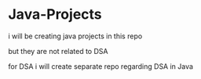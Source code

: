 # Java-Projects

i will be creating java projects in this repo

but they are not related to DSA 

for DSA i will create separate repo regarding DSA in Java
